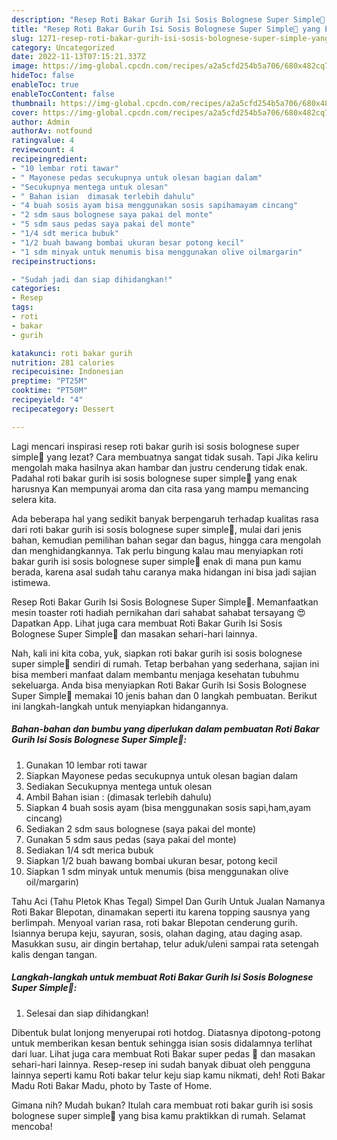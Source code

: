 ```yaml
---
description: "Resep Roti Bakar Gurih Isi Sosis Bolognese Super Simple🐰 yang Enak , Lezat"
title: "Resep Roti Bakar Gurih Isi Sosis Bolognese Super Simple🐰 yang Enak , Lezat"
slug: 1271-resep-roti-bakar-gurih-isi-sosis-bolognese-super-simple-yang-enak-lezat
category: Uncategorized
date: 2022-11-13T07:15:21.337Z
image: https://img-global.cpcdn.com/recipes/a2a5cfd254b5a706/680x482cq70/roti-bakar-gurih-isi-sosis-bolognese-super-simple-foto-resep-utama.jpg
hideToc: false
enableToc: true
enableTocContent: false
thumbnail: https://img-global.cpcdn.com/recipes/a2a5cfd254b5a706/680x482cq70/roti-bakar-gurih-isi-sosis-bolognese-super-simple-foto-resep-utama.jpg
cover: https://img-global.cpcdn.com/recipes/a2a5cfd254b5a706/680x482cq70/roti-bakar-gurih-isi-sosis-bolognese-super-simple-foto-resep-utama.jpg
author: Admin
authorAv: notfound
ratingvalue: 4
reviewcount: 4
recipeingredient:
- "10 lembar roti tawar"
- " Mayonese pedas secukupnya untuk olesan bagian dalam"
- "Secukupnya mentega untuk olesan"
- " Bahan isian  dimasak terlebih dahulu"
- "4 buah sosis ayam bisa menggunakan sosis sapihamayam cincang"
- "2 sdm saus bolognese saya pakai del monte"
- "5 sdm saus pedas saya pakai del monte"
- "1/4 sdt merica bubuk"
- "1/2 buah bawang bombai ukuran besar potong kecil"
- "1 sdm minyak untuk menumis bisa menggunakan olive oilmargarin"
recipeinstructions:

- "Sudah jadi dan siap dihidangkan!"
categories:
- Resep
tags:
- roti
- bakar
- gurih

katakunci: roti bakar gurih 
nutrition: 281 calories
recipecuisine: Indonesian
preptime: "PT25M"
cooktime: "PT50M"
recipeyield: "4"
recipecategory: Dessert

---
```



Lagi mencari inspirasi resep roti bakar gurih isi sosis bolognese super simple🐰 yang lezat? Cara membuatnya sangat tidak susah. Tapi Jika keliru mengolah maka hasilnya akan hambar dan justru cenderung tidak enak. Padahal roti bakar gurih isi sosis bolognese super simple🐰 yang enak harusnya Kan mempunyai aroma dan cita rasa yang mampu memancing selera kita.


Ada beberapa hal yang sedikit banyak berpengaruh terhadap kualitas rasa dari roti bakar gurih isi sosis bolognese super simple🐰, mulai dari jenis bahan, kemudian pemilihan bahan segar dan bagus, hingga cara mengolah dan menghidangkannya. Tak perlu bingung kalau mau menyiapkan roti bakar gurih isi sosis bolognese super simple🐰 enak di mana pun kamu berada, karena asal sudah tahu caranya maka hidangan ini bisa jadi sajian istimewa.

Resep Roti Bakar Gurih Isi Sosis Bolognese Super Simple🐰. Memanfaatkan mesin toaster roti hadiah pernikahan dari sahabat sahabat tersayang 😍 Dapatkan App. Lihat juga cara membuat Roti Bakar Gurih Isi Sosis Bolognese Super Simple🐰 dan masakan sehari-hari lainnya.


Nah, kali ini kita coba, yuk, siapkan roti bakar gurih isi sosis bolognese super simple🐰 sendiri di rumah. Tetap berbahan yang sederhana, sajian ini bisa memberi manfaat dalam membantu menjaga kesehatan tubuhmu sekeluarga. Anda bisa menyiapkan Roti Bakar Gurih Isi Sosis Bolognese Super Simple🐰 memakai 10 jenis bahan dan 0 langkah pembuatan. Berikut ini langkah-langkah untuk menyiapkan hidangannya.

<!--inarticleads1-->

##### Bahan-bahan dan bumbu yang diperlukan dalam pembuatan Roti Bakar Gurih Isi Sosis Bolognese Super Simple🐰:

1. Gunakan 10 lembar roti tawar
1. Siapkan  Mayonese pedas secukupnya untuk olesan bagian dalam
1. Sediakan Secukupnya mentega untuk olesan
1. Ambil  Bahan isian : (dimasak terlebih dahulu)
1. Siapkan 4 buah sosis ayam (bisa menggunakan sosis sapi,ham,ayam cincang)
1. Sediakan 2 sdm saus bolognese (saya pakai del monte)
1. Gunakan 5 sdm saus pedas (saya pakai del monte)
1. Sediakan 1/4 sdt merica bubuk
1. Siapkan 1/2 buah bawang bombai ukuran besar, potong kecil
1. Siapkan 1 sdm minyak untuk menumis (bisa menggunakan olive oil/margarin)


Tahu Aci (Tahu Pletok Khas Tegal) Simpel Dan Gurih Untuk Jualan Namanya Roti Bakar Blepotan, dinamakan seperti itu karena topping sausnya yang berlimpah. Menyoal varian rasa, roti bakar Blepotan cenderung gurih. Isiannya berupa keju, sayuran, sosis, olahan daging, atau daging asap. Masukkan susu, air dingin bertahap, telur aduk/uleni sampai rata setengah kalis dengan tangan. 

<!--inarticleads2-->

##### Langkah-langkah untuk membuat Roti Bakar Gurih Isi Sosis Bolognese Super Simple🐰:


1. Selesai dan siap dihidangkan!

Dibentuk bulat lonjong menyerupai roti hotdog. Diatasnya dipotong-potong untuk memberikan kesan bentuk sehingga isian sosis didalamnya terlihat dari luar. Lihat juga cara membuat Roti Bakar super pedas 👄 dan masakan sehari-hari lainnya. Resep-resep ini sudah banyak dibuat oleh pengguna lainnya seperti kamu Roti bakar telur keju siap kamu nikmati, deh! Roti Bakar Madu Roti Bakar Madu, photo by Taste of Home. 

Gimana nih? Mudah bukan? Itulah cara membuat roti bakar gurih isi sosis bolognese super simple🐰 yang bisa kamu praktikkan di rumah. Selamat mencoba!

